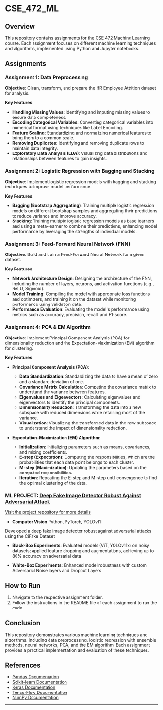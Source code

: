 # CSE_472_ML

## Overview

This repository contains assignments for the CSE 472 Machine Learning course. Each assignment focuses on different machine learning techniques and algorithms, implemented using Python and Jupyter notebooks.

## Assignments

### Assignment 1: Data Preprocessing

**Objective**: Clean, transform, and prepare the HR Employee Attrition dataset for analysis.

**Key Features**:

- **Handling Missing Values**: Identifying and imputing missing values to ensure data completeness.
- **Encoding Categorical Variables**: Converting categorical variables into numerical format using techniques like Label Encoding.
- **Feature Scaling**: Standardizing and normalizing numerical features to bring them to a common scale.
- **Removing Duplicates**: Identifying and removing duplicate rows to maintain data integrity.
- **Exploratory Data Analysis (EDA)**: Visualizing data distributions and relationships between features to gain insights.

### Assignment 2: Logistic Regression with Bagging and Stacking

**Objective**: Implement logistic regression models with bagging and stacking techniques to improve model performance.

**Key Features**:

- **Bagging (Bootstrap Aggregating)**: Training multiple logistic regression models on different bootstrap samples and aggregating their predictions to reduce variance and improve accuracy.
- **Stacking**: Training multiple logistic regression models as base learners and using a meta-learner to combine their predictions, enhancing model performance by leveraging the strengths of individual models.

### Assignment 3: Feed-Forward Neural Network (FNN)

**Objective**: Build and train a Feed-Forward Neural Network for a given dataset.

**Key Features**:

- **Network Architecture Design**: Designing the architecture of the FNN, including the number of layers, neurons, and activation functions (e.g., ReLU, Sigmoid).
- **Model Training**: Compiling the model with appropriate loss functions and optimizers, and training it on the dataset while monitoring performance using validation data.
- **Performance Evaluation**: Evaluating the model's performance using metrics such as accuracy, precision, recall, and F1-score.

### Assignment 4: PCA & EM Algorithm

**Objective**: Implement Principal Component Analysis (PCA) for dimensionality reduction and the Expectation-Maximization (EM) algorithm for clustering.

**Key Features**:

- **Principal Component Analysis (PCA)**:
  - **Data Standardization**: Standardizing the data to have a mean of zero and a standard deviation of one.
  - **Covariance Matrix Calculation**: Computing the covariance matrix to understand the variance between features.
  - **Eigenvalues and Eigenvectors**: Calculating eigenvalues and eigenvectors to identify the principal components.
  - **Dimensionality Reduction**: Transforming the data into a new subspace with reduced dimensions while retaining most of the variance.
  - **Visualization**: Visualizing the transformed data in the new subspace to understand the impact of dimensionality reduction.

- **Expectation-Maximization (EM) Algorithm**:
  - **Initialization**: Initializing parameters such as means, covariances, and mixing coefficients.
  - **E-step (Expectation)**: Computing the responsibilities, which are the probabilities that each data point belongs to each cluster.
  - **M-step (Maximization)**: Updating the parameters based on the computed responsibilities.
  - **Iteration**: Repeating the E-step and M-step until convergence to find the optimal clustering of the data.


### ML PROJECT: [Deep Fake Image Detector Robust Against Adversarial Attack](https://github.com/Arnabbndc/CSE-472-ML-Project)

[Visit the project repository for more details](https://github.com/Arnabbndc/CSE-472-ML-Project)

- **Computer Vision** Python, PyTorch, YOLOv11
  
Developed a deep fake image detector robust against adversarial attacks using the CiFake Dataset

- **Black-Box Experiments**: Evaluated models (ViT, YOLOv11x) on noisy datasets; applied feature dropping and
augmentations, achieving up to 80% accuracy on adversarial data

- **White-Box Experiments**: Enhanced model robustness with custom Adversarial Noise layers and Dropout Layers


## How to Run

1. Navigate to the respective assignment folder.
2. Follow the instructions in the README file of each assignment to run the code.

## Conclusion

This repository demonstrates various machine learning techniques and algorithms, including data preprocessing, logistic regression with ensemble methods, neural networks, PCA, and the EM algorithm. Each assignment provides a practical implementation and evaluation of these techniques.

## References

- [Pandas Documentation](https://pandas.pydata.org/pandas-docs/stable/)
- [Scikit-learn Documentation](https://scikit-learn.org/stable/)
- [Keras Documentation](https://keras.io/)
- [TensorFlow Documentation](https://www.tensorflow.org/)
- [NumPy Documentation](https://numpy.org/doc/)

---
